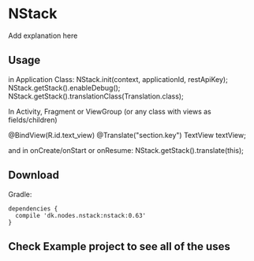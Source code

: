 # NStack

Add explanation here

## Usage

in Application Class:
NStack.init(context, applicationId, restApiKey);
NStack.getStack().enableDebug();
NStack.getStack().translationClass(Translation.class);
        
In Activity, Fragment or ViewGroup (or any class with views as fields/children)

@BindView(R.id.text_view)
@Translate("section.key")
TextView textView;

and in onCreate/onStart or onResume:
NStack.getStack().translate(this);

<h2>Download</h2>

Gradle: 

    dependencies {
      compile 'dk.nodes.nstack:nstack:0.63'
    }

## Check Example project to see all of the uses
